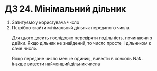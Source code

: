 # ДЗ 24. Мінімальний дільник

1. Запитуємо у користувача число
2. Потрібно знайти мінімальний дільник переданого числа.
<br><br>
Для цього досить послідовно перевіряти подільність, починаючи з двійки. Якщо дільник не знайдений, то число просте, і дільником є саме число.
<br><br>
Якщо передане число менше одиниці, вивести в консоль NaN. інакше вивести найменший дільник числа